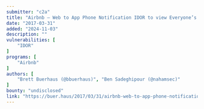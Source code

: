 ```yaml
---
submitter: "c2a"
title: "Airbnb – Web to App Phone Notification IDOR to view Everyone’s Airbnb Messages"
date: "2017-03-31"
added: "2024-11-03"
description: ""
vulnerabilities: [
    "IDOR"
]
programs: [
    "Airbnb"
]
authors: [
    "Brett Buerhaus (@bbuerhaus)", "Ben Sadeghipour (@nahamsec)"
]
bounty: "undisclosed"
link: "https://buer.haus/2017/03/31/airbnb-web-to-app-phone-notification-idor-to-view-everyones-airbnb-messages/"
---
```




